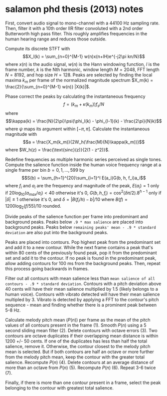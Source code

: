 # salamon phd thesis (2013) notes

First, convert audio signal to mono-channel with a 44100 Hz sampling rate. Then, filter it with a 10th order IIR filter convoluted with a 2nd order Butterworth high pass filter. This roughly amplifies frequencies in the human hearing range and reduces those outside.

Compute its discrete STFT with $$X_l(k) = \sum_{n=0}^{M-1} w(n)x(n+lH)e^{-j2\pi kn/N}$$ where $x(n)$ is the audio signal, $w(n)$ is the Hann windowing function, $l$ is the frame number, $k$ is the Nth harmonic, window length $M = 2048$, FFT length $N = 8192$, and hop size $H=128$. Peaks are selected by finding the local maxima $k_m$ per frame of the normalized magnitude spectrum $X_m(k) = \frac{2}{\sum_{n=0}^{M-1} w(n)} |X(k)|$.

Phase correct the peaks by calculating the instantaneous frequency $$f = (k_m + \kappa(k_m)) f_s/N$$ where $$\kappa(k) = \frac{N}{2\pi}\psi(\phi_l(k) - \phi_{l-1}(k) - \frac{2\pi}{N}k)$$ where $\psi$ maps its argument within $[-\pi, \pi]$. Calculate the instantaneous magnitude with $$a = \frac{X_m(k_m)}{2W_h(\frac{M}{N}\kappa(k_m))}$$ where $W_h(z) = \frac{\text{sinc}(z)}{2(1 - z^2)}$.

Redefine frequencies as multiple harmonic series perceived as single tones. Compute the salience function inside the human voice frequency range at a single frame per bin $b=0,1,...,599$ by $$S(b) = \sum_{h=1}^{20}\sum_{i=1}^I E(a_i)G(b, h, f_i)a_i$$ where $f_i$ and $a_i$ are the frequency and magnitude of the peak, $E(a_i) = 1$ only if $20\log_{10}(a_{max}/a_i) < 40$ otherwise it's $0$, $G(b, h, f_i) = \cos^2(\delta\pi/2).8^{h-1}$ only if $|\delta|\le 1$ otherwise it's $0$, and $\delta=|B(f_i/h)-b|/10$ where $B(f)=1200\log_2(f/55)/10$ rounded.

Divide peaks of the salience function per frame into predominant and background peaks. Peaks below `.9 * max salience` are placed into background peaks. Peaks below `remaining peaks' mean - .9 * standard deviation` are also put into the background peaks. 

Peaks are placed into contours. Pop highest peak from the predominant set and add it to a new contour. While the next frame contains a peak that's within 80 cents of the previously found peak, pop it from the predominant set and add it to the contour. If no peak is found in the predominant peak, allow adding contours for 100 ms from the background peaks. Then, repeat this process going backwards in frames.

Filter out all contours with mean salience less than `mean salience of all contours - .9 * standard deviation`. Contours with a pitch deviation above 40 cents will have their mean salience multiplied by 1.5 (likely belongs to a human voice). Contours with vibrato detected will have their mean salience multipled by 3. Vibrato is detected by applying a FFT to the contour's pitch sequence - mean and finding whether there is a prominent peak between 5-8 Hz.

Calculate melody pitch mean ($P(n)$) per frame as the mean of the pitch values of all contours present in the frame (1). Smooth $P(n)$ using a 5 second sliding mean filter (2). Delete contours with octave errors (3). Two contours are octave duplicates if their overlapping mean distance is within 1200 +/- 50 cents. If one of the duplicates has less than half the total salience, remove it. Otherwise, the contour closest to the melody pitch mean is selected.  But if both contours are half an octave or more further from the melody pitch mean, keep the contour with the greater total salience. Recompute $P(n)$ (4). Delete contours at an average distance of more than an octave from $P(n)$ (5). Recompute $P(n)$ (6). Repeat 3-6 twice (7).

Finally, if there is more than one contour present in a frame, select the peak belonging to the contour with greatest total salience.
